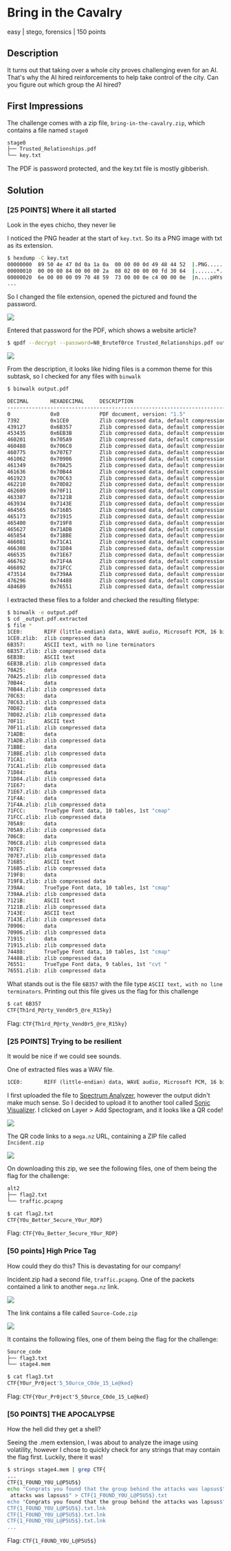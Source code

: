 # Bring in the Cavalry
easy | stego, forensics | 150 points

## Description
It turns out that taking over a whole city proves challenging even for an AI.
That's why the AI hired reinforcements to help take control of the city.
Can you figure out which group the AI hired? 

## First Impressions

The challenge comes with a zip file, `bring-in-the-cavalry.zip`, which contains a file named `stage0`

```txt
stage0
├── Trusted_Relationships.pdf
└── key.txt
```

The PDF is password protected, and the key.txt file is mostly gibberish.

## Solution

### [25 POINTS] Where it all started
Look in the eyes chicho, they never lie

I noticed the PNG header at the start of `key.txt`. So its a PNG image with txt as its extension. 

```bash
$ hexdump -C key.txt
00000000  89 50 4e 47 0d 0a 1a 0a  00 00 00 0d 49 48 44 52  |.PNG........IHDR|
00000010  00 00 00 84 00 00 00 2a  08 02 00 00 00 fd 30 64  |.......*.....�0d|
00000020  6e 00 00 00 09 70 48 59  73 00 00 0e c4 00 00 0e  |n....pHYs...�...|
...
```

So I changed the file extension, opened the pictured and found the password.

![](images/bitc-1-password.png)

Entered that password for the PDF, which shows a website article?

```bash
$ qpdf --decrypt --password=N0_Brutef0rce Trusted_Relationships.pdf output.pdf
```

![](images/bitc-1-pdf.png)

From the description, it looks like hiding files is a common theme for this subtask, so I checked for any files with `binwalk`

```bash
$ binwalk output.pdf

DECIMAL       HEXADECIMAL     DESCRIPTION
--------------------------------------------------------------------------------
0             0x0             PDF document, version: "1.5"
7392          0x1CE0          Zlib compressed data, default compression
439127        0x6B357         Zlib compressed data, default compression
453435        0x6EB3B         Zlib compressed data, default compression
460201        0x705A9         Zlib compressed data, default compression
460488        0x706C8         Zlib compressed data, default compression
460775        0x707E7         Zlib compressed data, default compression
461062        0x70906         Zlib compressed data, default compression
461349        0x70A25         Zlib compressed data, default compression
461636        0x70B44         Zlib compressed data, default compression
461923        0x70C63         Zlib compressed data, default compression
462210        0x70D82         Zlib compressed data, default compression
462609        0x70F11         Zlib compressed data, default compression
463387        0x7121B         Zlib compressed data, default compression
463934        0x7143E         Zlib compressed data, default compression
464565        0x716B5         Zlib compressed data, default compression
465173        0x71915         Zlib compressed data, default compression
465400        0x719F8         Zlib compressed data, default compression
465627        0x71ADB         Zlib compressed data, default compression
465854        0x71BBE         Zlib compressed data, default compression
466081        0x71CA1         Zlib compressed data, default compression
466308        0x71D84         Zlib compressed data, default compression
466535        0x71E67         Zlib compressed data, default compression
466762        0x71F4A         Zlib compressed data, default compression
466892        0x71FCC         Zlib compressed data, default compression
473514        0x739AA         Zlib compressed data, default compression
476296        0x74488         Zlib compressed data, default compression
484689        0x76551         Zlib compressed data, default compression
```

I extracted these files to a folder and checked the resulting filetype:

```bash
$ binwalk -e output.pdf
$ cd _output.pdf.extracted
$ file *
1CE0:       RIFF (little-endian) data, WAVE audio, Microsoft PCM, 16 bit, mono 44100 Hz
1CE0.zlib:  zlib compressed data
6B357:      ASCII text, with no line terminators
6B357.zlib: zlib compressed data
6EB3B:      ASCII text
6EB3B.zlib: zlib compressed data
70A25:      data
70A25.zlib: zlib compressed data
70B44:      data
70B44.zlib: zlib compressed data
70C63:      data
70C63.zlib: zlib compressed data
70D82:      data
70D82.zlib: zlib compressed data
70F11:      ASCII text
70F11.zlib: zlib compressed data
71ADB:      data
71ADB.zlib: zlib compressed data
71BBE:      data
71BBE.zlib: zlib compressed data
71CA1:      data
71CA1.zlib: zlib compressed data
71D84:      data
71D84.zlib: zlib compressed data
71E67:      data
71E67.zlib: zlib compressed data
71F4A:      data
71F4A.zlib: zlib compressed data
71FCC:      TrueType Font data, 10 tables, 1st "cmap"
71FCC.zlib: zlib compressed data
705A9:      data
705A9.zlib: zlib compressed data
706C8:      data
706C8.zlib: zlib compressed data
707E7:      data
707E7.zlib: zlib compressed data
716B5:      ASCII text
716B5.zlib: zlib compressed data
719F8:      data
719F8.zlib: zlib compressed data
739AA:      TrueType Font data, 10 tables, 1st "cmap"
739AA.zlib: zlib compressed data
7121B:      ASCII text
7121B.zlib: zlib compressed data
7143E:      ASCII text
7143E.zlib: zlib compressed data
70906:      data
70906.zlib: zlib compressed data
71915:      data
71915.zlib: zlib compressed data
74488:      TrueType Font data, 10 tables, 1st "cmap"
74488.zlib: zlib compressed data
76551:      TrueType Font data, 9 tables, 1st "cvt "
76551.zlib: zlib compressed data
```

What stands out is the file `6B357` with the file type `ASCII text, with no line terminators`. Printing out this file gives us the flag for this challenge

```bash
$ cat 6B357
CTF{Th1rd_P@rty_Vend0r5_@re_R15ky}
```

Flag: `CTF{Th1rd_P@rty_Vend0r5_@re_R15ky}`

### [25 POINTS] Trying to be resilient
It would be nice if we could see sounds.

One of extracted files was a WAV file.

```txt
1CE0:       RIFF (little-endian) data, WAVE audio, Microsoft PCM, 16 bit, mono 44100 Hz
```

I first uploaded the file to [Spectrum Analyzer](https://academo.org/demos/spectrum-analyzer/), however the output didn't make much sense. So I decided to upload it to another tool called [Sonic Visualizer](https://www.sonicvisualiser.org). I clicked on Layer > Add Spectogram, and it looks like a QR code!

![](images/bitc-2-qr.png)

The QR code links to a `mega.nz` URL, containing a ZIP file called `Incident.zip`

![](images/bitc-2-zip.png)

On downloading this zip, we see the following files, one of them being the flag for the challenge:

```txt
alt2
├── flag2.txt
└── traffic.pcapng
```

```bash
$ cat flag2.txt
CTF{Y0u_Better_5ecure_Y0ur_RDP}
```

Flag: `CTF{Y0u_Better_5ecure_Y0ur_RDP}`


### [50 points] High Price Tag
How could they do this? This is devastating for our company!

Incident.zip had a second file, `traffic.pcapng`. One of the packets contained a link to another `mega.nz` link.

![](images/bitc-3-pcap.png)

The link contains a file called `Source-Code.zip`

![](images/bitc-3-zip.png)

It contains the following files, one of them being the flag for the challenge:

```txt
Source_code
├── flag3.txt
└── stage4.mem
```

```bash
$ cat flag3.txt
CTF{Y0ur_Pr0ject'5_50urce_C0de_15_Le@ked}
```

Flag: `CTF{Y0ur_Pr0ject'5_50urce_C0de_15_Le@ked}`


### [50 POINTS] THE APOCALYPSE
How the hell did they get a shell?

Seeing the .mem extension, I was about to analyze the image using volatility, however I chose to quickly check for any strings that may contain the flag first. Luckily, there it was!

```bash
$ strings stage4.mem | grep CTF{
...
CTF{1_F0UND_Y0U_L@P5U5$}
echo "Congrats you found that the group behind the attacks was lapsus$" > CTF{1_F0UND_Y0U_L@P5U5$}.txt
 attacks was lapsus$" > CTF{1_F0UND_Y0U_L@P5U5$}.txt
echo "Congrats you found that the group behind the attacks was lapsus$" > CTF{1_F0UND_Y0U_L@P5U5$}.txt
CTF{1_F0UND_Y0U_L@P5U5$}.txt.lnk
CTF{1_F0UND_Y0U_L@P5U5$}.txt.lnk
CTF{1_F0UND_Y0U_L@P5U5$}.txt.lnk
...
```

Flag: `CTF{1_F0UND_Y0U_L@P5U5$}`
